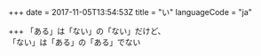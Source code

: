 +++
date = 2017-11-05T13:54:53Z
title = "い"
languageCode = "ja"

+++
「ある」は「ない」の「ない」だけど、  
「ない」は「ある」の「ある」でない